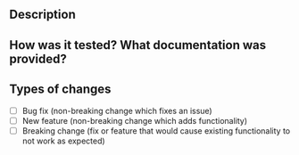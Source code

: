 <!--- Provide a general summary of your changes in the Title above -->

## Description
<!-- Describe the why and what of this change. -->
<!-- Please link to relevant issues.  (Large issues must be discussed in an issue.) -->


## How was it tested?  What documentation was provided?


## Types of changes
<!-- To help us build release notes, please put an 'x' in all that apply -->
- [ ] Bug fix (non-breaking change which fixes an issue)
- [ ] New feature (non-breaking change which adds functionality)
- [ ] Breaking change (fix or feature that would cause existing functionality to not work as expected)
